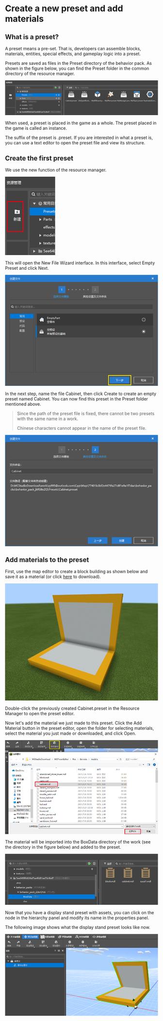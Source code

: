# Create a new preset and add materials 

## What is a preset? 

A preset means a pre-set. That is, developers can assemble blocks, materials, entities, special effects, and gameplay logic into a preset. 

Presets are saved as files in the Preset directory of the behavior pack. As shown in the figure below, you can find the Preset folder in the common directory of the resource manager. 

![new004](./images/new004.png) 

When used, a preset is placed in the game as a whole. The preset placed in the game is called an instance. 

The suffix of the preset is .preset. If you are interested in what a preset is, you can use a text editor to open the preset file and view its structure. 

## Create the first preset 

We use the new function of the resource manager. 

![new005](./images/new005.png) 

This will open the New File Wizard interface. In this interface, select Empty Preset and click Next. 

![new006](./images/new006.png) 

In the next step, name the file Cabinet, then click Create to create an empty preset named Cabinet. You can now find this preset in the Preset folder mentioned above. 

> Since the path of the preset file is fixed, there cannot be two presets with the same name in a work. 
> 
> Chinese characters cannot appear in the name of the preset file. 

![new007](./images/new007.png) 

## Add materials to the preset 

First, use the map editor to create a block building as shown below and save it as a material (or click <a href="https://g79.gdl.netease.com/cabinet.mdl" target="_blank" rel="noopener noreferrer">here</a> to download). 

![new008](./images/new008.png) 

Double-click the previously created Cabinet.preset in the Resource Manager to open the preset editor. 

Now let's add the material we just made to this preset. Click the Add Material button in the preset editor, open the folder for selecting materials, select the material you just made or downloaded, and click Open. 

![new010](./images/new010.png) 

The material will be imported into the BoxData directory of the work (see the directory in the figure below) and added to the preset. 


![new011](./images/new011.png) 

Now that you have a display stand preset with assets, you can click on the node in the hierarchy panel and modify its name in the properties panel. 

The following image shows what the display stand preset looks like now. 

![new012](./images/new012.png) 
